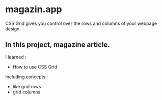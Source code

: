 # magazin.app 
CSS Grid gives you control over the rows and columns of your webpage design.
## In this project, magazine article.
I learned :
<ul>
<li>How to use CSS Grid</li>
</ul>
Including concepts :
<ul>
 <li>like grid rows</li>
 <li>grid columns</li>
</ul>

